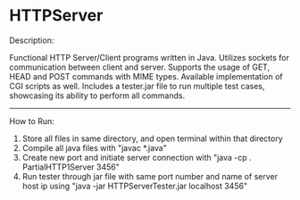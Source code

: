 # HTTPServer

Description:

Functional HTTP Server/Client programs written in Java. Utilizes sockets for communication between client and server. Supports the usage of GET, HEAD and POST commands with MIME types. Available implementation of CGI scripts as well. Includes a tester.jar file to run multiple test cases, showcasing its ability to perform all commands.

----------------------------------------------------------------------------------------------------------------------------------------------------------------------------------

How to Run:

1. Store all files in same directory, and open terminal within that directory
2. Compile all java files with "javac *.java"
3. Create new port and initiate server connection with "java -cp . PartialHTTP1Server 3456"
4. Run tester through jar file with same port number and name of server host ip using "java -jar HTTPServerTester.jar localhost 3456"
